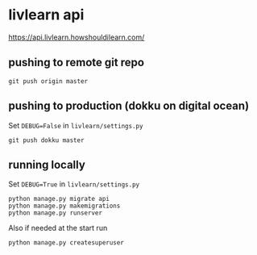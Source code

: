 # livlearn api 

https://api.livlearn.howshouldilearn.com/

## pushing to remote git repo

```
git push origin master
```

## pushing to production (dokku on digital ocean)

Set `DEBUG=False` in `livlearn/settings.py`
```
git push dokku master
```

## running locally

Set `DEBUG=True` in `livlearn/settings.py`
```
python manage.py migrate api
python manage.py makemigrations
python manage.py runserver
```

 Also if needed at the start run
 ```
python manage.py createsuperuser
```